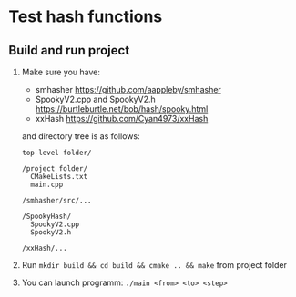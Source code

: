# Test hash functions
## Build and run project

1. Make sure you have:
    * smhasher https://github.com/aappleby/smhasher
    * SpookyV2.cpp and SpookyV2.h https://burtleburtle.net/bob/hash/spooky.html
    * xxHash https://github.com/Cyan4973/xxHash

    and directory tree is as follows:

      ```
      top-level folder/

      /project folder/
        CMakeLists.txt
        main.cpp
  
      /smhasher/src/...
 
      /SpookyHash/
        SpookyV2.cpp
        SpookyV2.h
      
      /xxHash/...
      ```

2. Run `mkdir build && cd build && cmake .. && make` from project folder
3. You can launch programm: `./main <from> <to> <step>`
